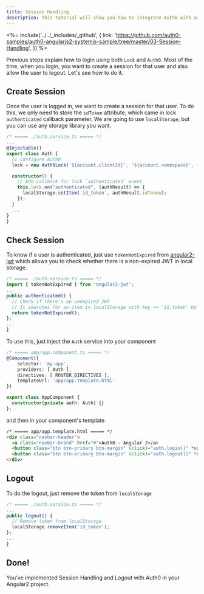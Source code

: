 ```yaml
---
title: Session Handling
description: This tutorial will show you how to integrate Auth0 with angular2 to add session handling and logout to your web app.
---
```


<%= include('../../_includes/_github', {
  link: 'https://github.com/auth0-samples/auth0-angularjs2-systemjs-sample/tree/master/03-Session-Handling',
}) %>

Previous steps explain how to login using both `Lock` and `Auth0`. Most of the time, when you login, you want to create a session for that user and also allow the user to logout. Let's see how to do it.


## Create Session

Once the user is logged in, we want to create a session for that user. To do this, we only need to store the `idToken` attribute, which came in lock `authenticated` callback parameter.
We are going to use `localStorage`, but you can use any storage library you want.

```typescript
/* ===== ./auth.service.ts ===== */
...
@Injectable()
export class Auth {
  // Configure Auth0
  lock = new Auth0Lock('${account.clientId}', '${account.namespace}', {});

  constructor() {
    // Add callback for lock `authenticated` event
    this.lock.on("authenticated", (authResult) => {
      localStorage.setItem('id_token', authResult.idToken);
    });
  }
  ...
}
}
```

## Check Session

To know if a user is authenticated, just use `tokenNotExpired` from [angular2-jwt](https://github.com/auth0/angular2-jwt) which allows you to check whether there is a non-expired JWT in local storage.

```typescript
/* ===== ./auth.service.ts ===== */
import { tokenNotExpired } from 'angular2-jwt';
...
public authenticated() {
  // Check if there's an unexpired JWT
  // It searches for an item in localStorage with key == 'id_token' by default
  return tokenNotExpired();
};
...
}
```

To use this, just inject the `Auth` service into your component

```typescript
/* ===== app/app.component.ts ===== */
@Component({
    selector: 'my-app',
    providers: [ Auth ],
    directives: [ ROUTER_DIRECTIVES ],
    templateUrl: 'app/app.template.html'
})

export class AppComponent {
  constructor(private auth: Auth) {}
};
```

and then in your component's template

```html
/* ===== app/app.template.html ===== */
<div class="navbar-header">
  <a class="navbar-brand" href="#">Auth0 - Angular 2</a>
  <button class="btn btn-primary btn-margin" (click)="auth.login()" *ngIf="!auth.authenticated()">Log In</button>
  <button class="btn btn-primary btn-margin" (click)="auth.logout()" *ngIf="auth.authenticated()">Log Out</button>
</div>

```
## Logout

To do the logout, just remove the token from `localStorage`

```typescript
/* ===== ./auth.service.ts ===== */
...
public logout() {
  // Remove token from localStorage
  localStorage.removeItem('id_token');
};
...
}
```

## Done!

You've implemented Session Handling and Logout with Auth0 in your Angular2 project.
